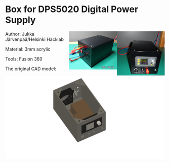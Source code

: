 # Box for DPS5020 Digital Power Supply

<img align="right" width="30%" src="virtalahde-kotelo-etu.jpg"/>
<img align="right" width="30%" src="virtalahde-kotelo-taka.jpg"/>

Author: Jukka Järvenpää/Helsinki Hacklab

Material: 3mm acrylic

Tools: Fusion 360

The original CAD model:

<img src="virtalahde-kotelo-v98.jpg" alt="CAD model"/>

